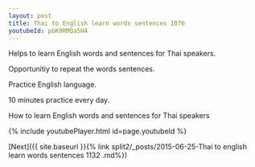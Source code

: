 ```yaml
---
layout: post
title: Thai to English learn words sentences 1076 
youtubeId: pbK9RMQa5H4
---
```

 
 
Helps to learn English words and sentences for Thai speakers.

Opportunitiy to repeat the words sentences. 

Practice English language. 
 
10 minutes practice every day. 
 
How to learn English words and sentences for Thai speakers 
 
{% include youtubePlayer.html id=page.youtubeId %}
 
 
[Next]({{ site.baseurl }}{% link  split2/_posts/2015-06-25-Thai to english learn words sentences 1132 .md%})
 
